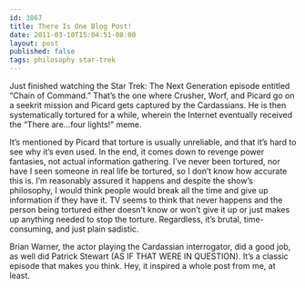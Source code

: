 ```yaml
---
id: 3867
title: There Is One Blog Post!
date: 2011-03-10T15:04:51-08:00
layout: post
published: false
tags: philosophy star-trek
---
```

Just finished watching the Star Trek: The Next Generation episode entitled &#8220;Chain of Command.&#8221; That&#8217;s the one where Crusher, Worf, and Picard go on a seekrit mission and Picard gets captured by the Cardassians. He is then systematically tortured for a while, wherein the Internet eventually received the &#8220;There are&#8230;four lights!&#8221; meme.

<!--more-->

It&#8217;s mentioned by Picard that torture is usually unreliable, and that it&#8217;s hard to see why it&#8217;s even used. In the end, it comes down to revenge power fantasies, not actual information gathering. I&#8217;ve never been tortured, nor have I seen someone in real life be tortured, so I don&#8217;t know how accurate this is. I&#8217;m reasonably assured it happens and despite the show&#8217;s philosophy, I would think people would break all the time and give up information if they have it. TV seems to think that never happens and the person being tortured either doesn&#8217;t know or won&#8217;t give it up or just makes up anything needed to stop the torture. Regardless, it&#8217;s brutal, time-consuming, and just plain sadistic.

Brian Warner, the actor playing the Cardassian interrogator, did a good job, as well did Patrick Stewart (AS IF THAT WERE IN QUESTION). It&#8217;s a classic episode that makes you think. Hey, it inspired a whole post from me, at least.
